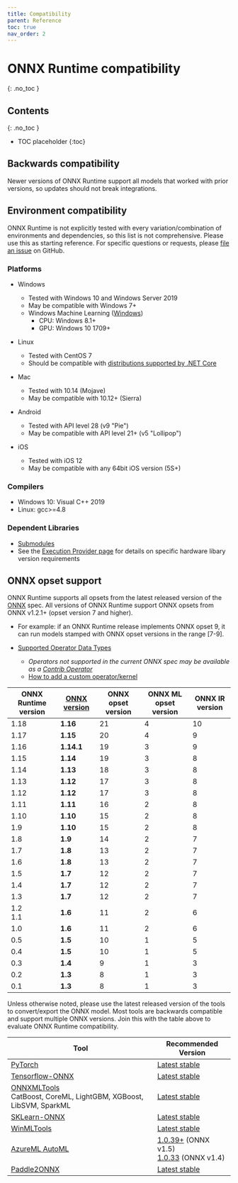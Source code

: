 ```yaml
---
title: Compatibility
parent: Reference
toc: true
nav_order: 2
---
```


# ONNX Runtime compatibility
{: .no_toc }

## Contents
{: .no_toc }

* TOC placeholder
{:toc}

## Backwards compatibility
Newer versions of ONNX Runtime support all models that worked with prior versions, so updates should not break integrations.

## Environment compatibility
ONNX Runtime is not explicitly tested with every variation/combination of environments and dependencies, so this list is not comprehensive. Please use this as starting reference. For specific questions or requests, please [file an issue](https://github.com/microsoft/onnxruntime/issues) on GitHub.


### Platforms

* Windows

  * Tested with Windows 10 and Windows Server 2019
  * May be compatible with Windows 7+
  * Windows Machine Learning ([Windows](../get-started/with-windows.md))
    * CPU: Windows 8.1+
    * GPU: Windows 10 1709+

* Linux
  * Tested with CentOS 7
  * Should be compatible with [distributions supported by .NET Core](https://docs.microsoft.com/en-us/dotnet/core/install/linux)

* Mac
  * Tested with 10.14 (Mojave)
  * May be compatible with 10.12+ (Sierra)

* Android
  * Tested with API level 28 (v9 "Pie")
  * May be compatible with API level 21+ (v5 "Lollipop")

* iOS
  * Tested with iOS 12
  * May be compatible with any 64bit iOS version (5S+)

### Compilers
* Windows 10: Visual C++ 2019
* Linux: gcc>=4.8

### Dependent Libraries
* [Submodules](https://github.com/microsoft/onnxruntime/tree/main/cgmanifests)
* See the [Execution Provider page](../execution-providers) for details on specific hardware libary version requirements


## ONNX opset support
ONNX Runtime supports all opsets from the latest released version of the [ONNX](https://onnx.ai) spec. All versions of ONNX Runtime support ONNX opsets from ONNX v1.2.1+ (opset version 7 and higher). 
  * For example: if an ONNX Runtime release implements ONNX opset 9, it can run models stamped with ONNX opset versions in the range [7-9]. 



* [Supported Operator Data Types](https://github.com/microsoft/onnxruntime/blob/main/docs/OperatorKernels.md)
  * *Operators not supported in the current ONNX spec may be available as a [Contrib Operator](https://github.com/microsoft/onnxruntime/blob/main/docs/ContribOperators.md)*
  * [How to add a custom operator/kernel](operators/add-custom-op.md)

| ONNX Runtime version | [ONNX version](https://github.com/onnx/onnx/blob/master/docs/Versioning.md) | ONNX opset version | ONNX ML opset version | ONNX IR version |
|------------------------------|--------------------|--------------------|----------------------|------------------|
| 1.18 | **1.16** | 21 | 4 | 10 |
| 1.17 | **1.15** | 20 | 4 | 9 |
| 1.16 | **1.14.1** | 19 | 3 | 9 |
| 1.15 | **1.14** | 19 | 3 | 8 |
| 1.14 | **1.13** | 18 | 3 | 8 |
| 1.13 | **1.12** | 17 | 3 | 8 |
| 1.12 | **1.12** | 17 | 3 | 8 |
| 1.11 | **1.11** | 16 | 2 | 8 |
| 1.10 | **1.10** | 15 | 2 | 8 |
| 1.9 | **1.10** | 15 | 2 | 8 |
| 1.8 | **1.9** | 14 | 2 | 7 |
| 1.7 | **1.8** | 13 | 2 | 7 |
| 1.6 | **1.8** | 13 | 2 | 7 |
| 1.5 | **1.7** | 12 | 2 | 7 |
| 1.4 | **1.7** | 12 | 2 | 7 |
| 1.3 | **1.7** | 12 | 2 | 7 |
| 1.2<br/>1.1 | **1.6** | 11 | 2 | 6 |
| 1.0 | **1.6** | 11 | 2 | 6 |
| 0.5 | **1.5** | 10 | 1 | 5 |
| 0.4 | **1.5** | 10 | 1 | 5 |
| 0.3 | **1.4** | 9 | 1 | 3 |
| 0.2 | **1.3** | 8 | 1 | 3 |
| 0.1 | **1.3** | 8 | 1 | 3 |

Unless otherwise noted, please use the latest released version of the tools to convert/export the ONNX model. Most tools are backwards compatible and support multiple ONNX versions. Join this with the table above to evaluate ONNX Runtime compatibility.


|Tool|Recommended Version|
|---|---|
|[PyTorch](https://pytorch.org/)|[Latest stable](https://pytorch.org/get-started/locally/)|
|[Tensorflow-ONNX](https://pypi.org/project/tf2onnx/)|[Latest stable](https://github.com/onnx/tensorflow-onnx/releases)|
|[ONNXMLTools](https://pypi.org/project/onnxmltools/)<br>CatBoost, CoreML, LightGBM, XGBoost, LibSVM, SparkML|[Latest stable](https://github.com/onnx/onnxmltools/releases)|
|[SKLearn-ONNX](https://pypi.org/project/skl2onnx/)|[Latest stable](https://github.com/onnx/sklearn-onnx/releases)|
|[WinMLTools](https://docs.microsoft.com/en-us/windows/ai/windows-ml/convert-model-winmltools)|[Latest stable](https://pypi.org/project/winmltools/)|
|[AzureML AutoML](https://docs.microsoft.com/en-us/azure/machine-learning/service/concept-automated-ml)|[1.0.39+](https://pypi.org/project/azureml-automl-core) (ONNX v1.5) <br/>[1.0.33](https://pypi.org/project/azureml-automl-core/1.0.33/) (ONNX v1.4) |
|[Paddle2ONNX](https://pypi.org/project/paddle2onnx/)| [Latest stable](https://github.com/PaddlePaddle/Paddle2ONNX/releases) |

